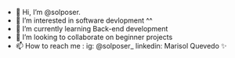 - 👋 Hi, I’m @solposer.
- 👀 I’m interested in software devlopment ^^
- 🌱 I’m currently learning Back-end development
- 💞️ I’m looking to collaborate on beginner projects
- 📫 How to reach me :
  ig: @solposer_
  linkedin: Marisol Quevedo ✨

<!---
solposer/solposer is a ✨ special ✨ repository because its `README.md` (this file) appears on your GitHub profile.
You can click the Preview link to take a look at your changes.
--->

